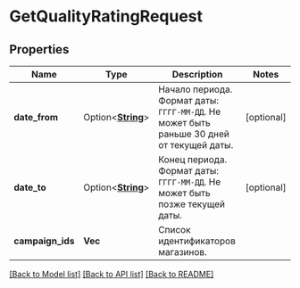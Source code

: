 # GetQualityRatingRequest

## Properties

Name | Type | Description | Notes
------------ | ------------- | ------------- | -------------
**date_from** | Option<[**String**](string.md)> | Начало периода.  Формат даты: `ГГГГ‑ММ‑ДД`.  Не может быть раньше 30 дней от текущей даты.  | [optional]
**date_to** | Option<[**String**](string.md)> | Конец периода.  Формат даты: `ГГГГ‑ММ‑ДД`.  Не может быть позже текущей даты.  | [optional]
**campaign_ids** | **Vec<i64>** | Список идентификаторов магазинов. | 

[[Back to Model list]](../README.md#documentation-for-models) [[Back to API list]](../README.md#documentation-for-api-endpoints) [[Back to README]](../README.md)


